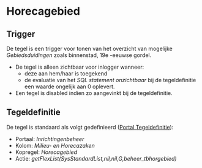 # Horecagebied

## Trigger

De tegel is een trigger voor tonen van het overzicht van mogelijke _Gebiedsduidingen_ zoals binnenstad, 19e -eeuwse gordel.

- De tegel is alleen zichtbaar voor inlogger wanneer:
  - deze aan hem/haar is toegekend
  - de evaluatie van het _SQL statement onzichtbaar_ bij de tegeldefinitie een waarde ongelijk aan 0 oplevert.
- Een tegel is disabled indien zo aangevinkt bij de tegeldefinitie.

## Tegeldefinitie

De tegel is standaard als volgt gedefinieerd ([Portal Tegeldefinitie](/instellen_inrichten/portaldefinitie/portal_tegel.md)):

- Portaal: _Inrichtingenbeheer_
- Kolom: _Milieu- en Horecazaken_
- Kopregel: _Horecagebied_
- Actie: _getFlexList(SysStandardList,nil,nil,G,beheer_tbhorgebied)_
